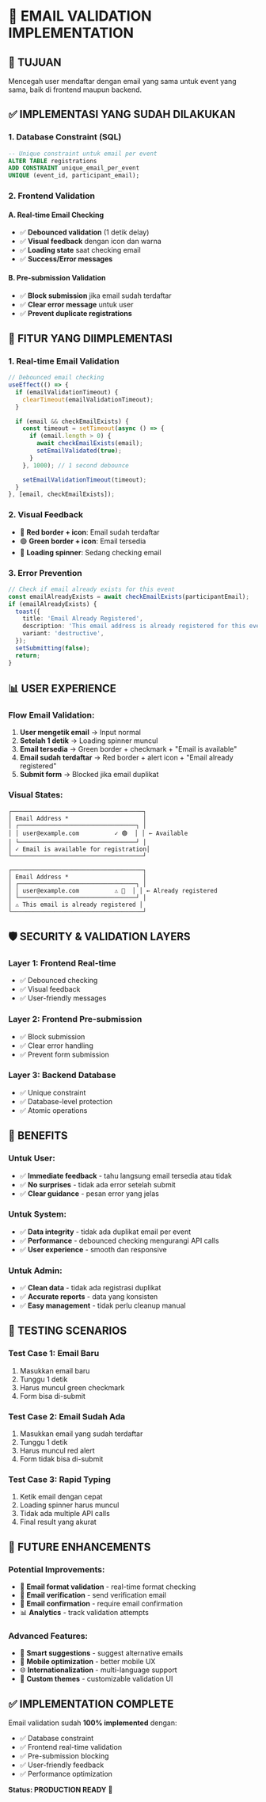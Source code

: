 # 📧 EMAIL VALIDATION IMPLEMENTATION

## 🎯 **TUJUAN**
Mencegah user mendaftar dengan email yang sama untuk event yang sama, baik di frontend maupun backend.

## ✅ **IMPLEMENTASI YANG SUDAH DILAKUKAN**

### **1. Database Constraint (SQL)**
```sql
-- Unique constraint untuk email per event
ALTER TABLE registrations 
ADD CONSTRAINT unique_email_per_event 
UNIQUE (event_id, participant_email);
```

### **2. Frontend Validation**

#### **A. Real-time Email Checking**
- ✅ **Debounced validation** (1 detik delay)
- ✅ **Visual feedback** dengan icon dan warna
- ✅ **Loading state** saat checking email
- ✅ **Success/Error messages**

#### **B. Pre-submission Validation**
- ✅ **Block submission** jika email sudah terdaftar
- ✅ **Clear error message** untuk user
- ✅ **Prevent duplicate registrations**

## 🔧 **FITUR YANG DIIMPLEMENTASI**

### **1. Real-time Email Validation**
```typescript
// Debounced email checking
useEffect(() => {
  if (emailValidationTimeout) {
    clearTimeout(emailValidationTimeout);
  }

  if (email && checkEmailExists) {
    const timeout = setTimeout(async () => {
      if (email.length > 0) {
        await checkEmailExists(email);
        setEmailValidated(true);
      }
    }, 1000); // 1 second debounce

    setEmailValidationTimeout(timeout);
  }
}, [email, checkEmailExists]);
```

### **2. Visual Feedback**
- 🔴 **Red border + icon**: Email sudah terdaftar
- 🟢 **Green border + icon**: Email tersedia
- 🔵 **Loading spinner**: Sedang checking email

### **3. Error Prevention**
```typescript
// Check if email already exists for this event
const emailAlreadyExists = await checkEmailExists(participantEmail);
if (emailAlreadyExists) {
  toast({
    title: 'Email Already Registered',
    description: 'This email address is already registered for this event. Please use a different email address.',
    variant: 'destructive',
  });
  setSubmitting(false);
  return;
}
```

## 📊 **USER EXPERIENCE**

### **Flow Email Validation:**
1. **User mengetik email** → Input normal
2. **Setelah 1 detik** → Loading spinner muncul
3. **Email tersedia** → Green border + checkmark + "Email is available"
4. **Email sudah terdaftar** → Red border + alert icon + "Email already registered"
5. **Submit form** → Blocked jika email duplikat

### **Visual States:**
```
┌─────────────────────────────────────┐
│ Email Address *                     │
│ ┌─────────────────────────────────┐ │
│ │ user@example.com          ✓ 🟢  │ │ ← Available
│ └─────────────────────────────────┘ │
│ ✓ Email is available for registration│
└─────────────────────────────────────┘

┌─────────────────────────────────────┐
│ Email Address *                     │
│ ┌─────────────────────────────────┐ │
│ │ user@example.com          ⚠️ 🔴  │ │ ← Already registered
│ └─────────────────────────────────┘ │
│ ⚠️ This email is already registered │
└─────────────────────────────────────┘
```

## 🛡️ **SECURITY & VALIDATION LAYERS**

### **Layer 1: Frontend Real-time**
- ✅ Debounced checking
- ✅ Visual feedback
- ✅ User-friendly messages

### **Layer 2: Frontend Pre-submission**
- ✅ Block submission
- ✅ Clear error handling
- ✅ Prevent form submission

### **Layer 3: Backend Database**
- ✅ Unique constraint
- ✅ Database-level protection
- ✅ Atomic operations

## 🎉 **BENEFITS**

### **Untuk User:**
- ✅ **Immediate feedback** - tahu langsung email tersedia atau tidak
- ✅ **No surprises** - tidak ada error setelah submit
- ✅ **Clear guidance** - pesan error yang jelas

### **Untuk System:**
- ✅ **Data integrity** - tidak ada duplikat email per event
- ✅ **Performance** - debounced checking mengurangi API calls
- ✅ **User experience** - smooth dan responsive

### **Untuk Admin:**
- ✅ **Clean data** - tidak ada registrasi duplikat
- ✅ **Accurate reports** - data yang konsisten
- ✅ **Easy management** - tidak perlu cleanup manual

## 🚀 **TESTING SCENARIOS**

### **Test Case 1: Email Baru**
1. Masukkan email baru
2. Tunggu 1 detik
3. Harus muncul green checkmark
4. Form bisa di-submit

### **Test Case 2: Email Sudah Ada**
1. Masukkan email yang sudah terdaftar
2. Tunggu 1 detik
3. Harus muncul red alert
4. Form tidak bisa di-submit

### **Test Case 3: Rapid Typing**
1. Ketik email dengan cepat
2. Loading spinner harus muncul
3. Tidak ada multiple API calls
4. Final result yang akurat

## 📝 **FUTURE ENHANCEMENTS**

### **Potential Improvements:**
- 🔄 **Email format validation** - real-time format checking
- 📧 **Email verification** - send verification email
- 🔐 **Email confirmation** - require email confirmation
- 📊 **Analytics** - track validation attempts

### **Advanced Features:**
- 🎯 **Smart suggestions** - suggest alternative emails
- 📱 **Mobile optimization** - better mobile UX
- 🌐 **Internationalization** - multi-language support
- 🎨 **Custom themes** - customizable validation UI

## ✅ **IMPLEMENTATION COMPLETE**

Email validation sudah **100% implemented** dengan:
- ✅ Database constraint
- ✅ Frontend real-time validation
- ✅ Pre-submission blocking
- ✅ User-friendly feedback
- ✅ Performance optimization

**Status: PRODUCTION READY** 🎉 